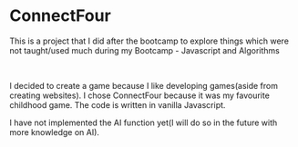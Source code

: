 # ConnectFour
<p>This is a project that I did after the bootcamp to explore things which were not taught/used much during my Bootcamp 
- Javascript and Algorithms </p><br>
<p>I decided to create a game because I like developing games(aside from creating websites). I chose
ConnectFour because it was my favourite childhood game. The code is written in vanilla Javascript.</p>

<p>I have not implemented the AI function yet(I will do so in the future with more knowledge on AI).</p>
